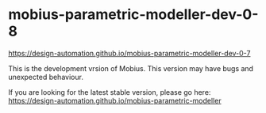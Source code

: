 # mobius-parametric-modeller-dev-0-8

https://design-automation.github.io/mobius-parametric-modeller-dev-0-7

This is the development vrsion of Mobius. 
This version may have bugs and unexpected behaviour.

If you are looking for the latest stable version, please go here:
https://design-automation.github.io/mobius-parametric-modeller
